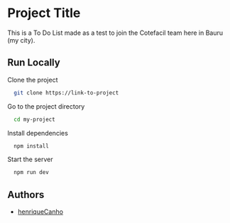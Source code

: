 
# Project Title

This is a To Do List made as a test to join the Cotefacil team here in Bauru (my city).


## Run Locally

Clone the project

```bash
  git clone https://link-to-project
```

Go to the project directory

```bash
  cd my-project
```

Install dependencies

```bash
  npm install
```

Start the server

```bash
  npm run dev
```


## Authors

- [henriqueCanho](https://www.github.com/henriqueCanho)


